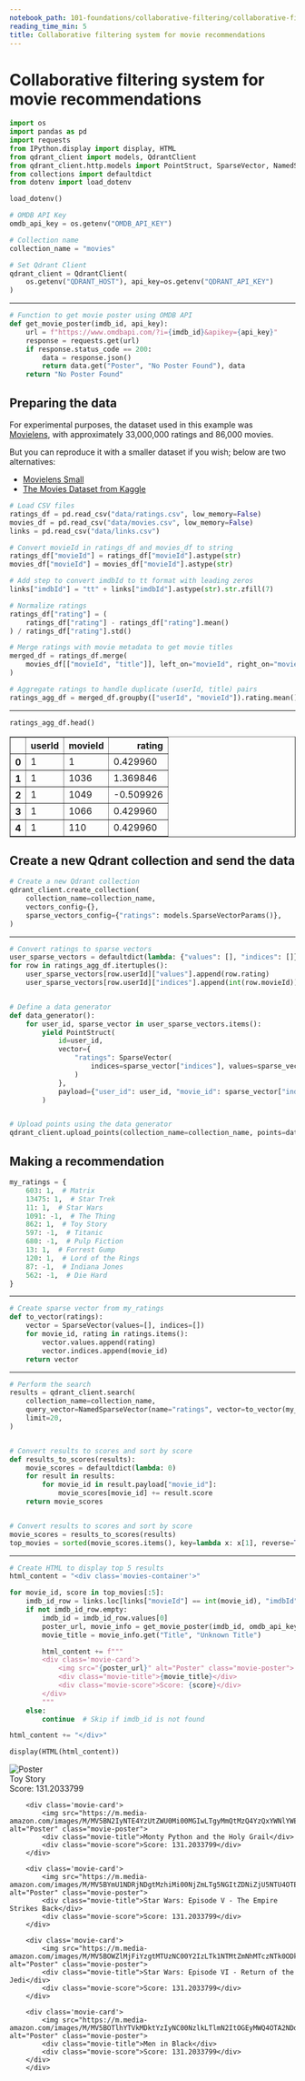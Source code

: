 ```yaml
---
notebook_path: 101-foundations/collaborative-filtering/collaborative-filtering.ipynb
reading_time_min: 5
title: Collaborative filtering system for movie recommendations
---
```


# Collaborative filtering system for movie recommendations

```python
import os
import pandas as pd
import requests
from IPython.display import display, HTML
from qdrant_client import models, QdrantClient
from qdrant_client.http.models import PointStruct, SparseVector, NamedSparseVector
from collections import defaultdict
from dotenv import load_dotenv

load_dotenv()

# OMDB API Key
omdb_api_key = os.getenv("OMDB_API_KEY")

# Collection name
collection_name = "movies"

# Set Qdrant Client
qdrant_client = QdrantClient(
    os.getenv("QDRANT_HOST"), api_key=os.getenv("QDRANT_API_KEY")
)
```

<hr />

```python
# Function to get movie poster using OMDB API
def get_movie_poster(imdb_id, api_key):
    url = f"https://www.omdbapi.com/?i={imdb_id}&apikey={api_key}"
    response = requests.get(url)
    if response.status_code == 200:
        data = response.json()
        return data.get("Poster", "No Poster Found"), data
    return "No Poster Found"
```

## Preparing the data

For experimental purposes, the dataset used in this example was [Movielens](https://files.grouplens.org/datasets/movielens/ml-latest.zip), with approximately 33,000,000 ratings and 86,000 movies.

But you can reproduce it with a smaller dataset if you wish; below are two alternatives:

- [Movielens Small](https://files.grouplens.org/datasets/movielens/ml-latest-small.zip)
- [The Movies Dataset from Kaggle](https://www.kaggle.com/datasets/rounakbanik/the-movies-dataset/)

```python
# Load CSV files
ratings_df = pd.read_csv("data/ratings.csv", low_memory=False)
movies_df = pd.read_csv("data/movies.csv", low_memory=False)
links = pd.read_csv("data/links.csv")

# Convert movieId in ratings_df and movies_df to string
ratings_df["movieId"] = ratings_df["movieId"].astype(str)
movies_df["movieId"] = movies_df["movieId"].astype(str)

# Add step to convert imdbId to tt format with leading zeros
links["imdbId"] = "tt" + links["imdbId"].astype(str).str.zfill(7)

# Normalize ratings
ratings_df["rating"] = (
    ratings_df["rating"] - ratings_df["rating"].mean()
) / ratings_df["rating"].std()

# Merge ratings with movie metadata to get movie titles
merged_df = ratings_df.merge(
    movies_df[["movieId", "title"]], left_on="movieId", right_on="movieId", how="inner"
)

# Aggregate ratings to handle duplicate (userId, title) pairs
ratings_agg_df = merged_df.groupby(["userId", "movieId"]).rating.mean().reset_index()
```

<hr />

```python
ratings_agg_df.head()
```

<div>
<style scoped>
    .dataframe tbody tr th:only-of-type {
        vertical-align: middle;
    }

```
.dataframe tbody tr th {
    vertical-align: top;
}

.dataframe thead th {
    text-align: right;
}
```

</style>
<table border="1" class="dataframe">
  <thead>
    <tr style="text-align: right;">
      <th></th>
      <th>userId</th>
      <th>movieId</th>
      <th>rating</th>
    </tr>
  </thead>
  <tbody>
    <tr>
      <th>0</th>
      <td>1</td>
      <td>1</td>
      <td>0.429960</td>
    </tr>
    <tr>
      <th>1</th>
      <td>1</td>
      <td>1036</td>
      <td>1.369846</td>
    </tr>
    <tr>
      <th>2</th>
      <td>1</td>
      <td>1049</td>
      <td>-0.509926</td>
    </tr>
    <tr>
      <th>3</th>
      <td>1</td>
      <td>1066</td>
      <td>0.429960</td>
    </tr>
    <tr>
      <th>4</th>
      <td>1</td>
      <td>110</td>
      <td>0.429960</td>
    </tr>
  </tbody>
</table>
</div>

## Create a new Qdrant collection and send the data

```python
# Create a new Qdrant collection
qdrant_client.create_collection(
    collection_name=collection_name,
    vectors_config={},
    sparse_vectors_config={"ratings": models.SparseVectorParams()},
)
```

<hr />

```python
# Convert ratings to sparse vectors
user_sparse_vectors = defaultdict(lambda: {"values": [], "indices": []})
for row in ratings_agg_df.itertuples():
    user_sparse_vectors[row.userId]["values"].append(row.rating)
    user_sparse_vectors[row.userId]["indices"].append(int(row.movieId))


# Define a data generator
def data_generator():
    for user_id, sparse_vector in user_sparse_vectors.items():
        yield PointStruct(
            id=user_id,
            vector={
                "ratings": SparseVector(
                    indices=sparse_vector["indices"], values=sparse_vector["values"]
                )
            },
            payload={"user_id": user_id, "movie_id": sparse_vector["indices"]},
        )


# Upload points using the data generator
qdrant_client.upload_points(collection_name=collection_name, points=data_generator())
```

## Making a recommendation

```python
my_ratings = {
    603: 1,  # Matrix
    13475: 1,  # Star Trek
    11: 1,  # Star Wars
    1091: -1,  # The Thing
    862: 1,  # Toy Story
    597: -1,  # Titanic
    680: -1,  # Pulp Fiction
    13: 1,  # Forrest Gump
    120: 1,  # Lord of the Rings
    87: -1,  # Indiana Jones
    562: -1,  # Die Hard
}
```

<hr />

```python
# Create sparse vector from my_ratings
def to_vector(ratings):
    vector = SparseVector(values=[], indices=[])
    for movie_id, rating in ratings.items():
        vector.values.append(rating)
        vector.indices.append(movie_id)
    return vector
```

<hr />

```python
# Perform the search
results = qdrant_client.search(
    collection_name=collection_name,
    query_vector=NamedSparseVector(name="ratings", vector=to_vector(my_ratings)),
    limit=20,
)


# Convert results to scores and sort by score
def results_to_scores(results):
    movie_scores = defaultdict(lambda: 0)
    for result in results:
        for movie_id in result.payload["movie_id"]:
            movie_scores[movie_id] += result.score
    return movie_scores


# Convert results to scores and sort by score
movie_scores = results_to_scores(results)
top_movies = sorted(movie_scores.items(), key=lambda x: x[1], reverse=True)
```

<hr />

```python
# Create HTML to display top 5 results
html_content = "<div class='movies-container'>"

for movie_id, score in top_movies[:5]:
    imdb_id_row = links.loc[links["movieId"] == int(movie_id), "imdbId"]
    if not imdb_id_row.empty:
        imdb_id = imdb_id_row.values[0]
        poster_url, movie_info = get_movie_poster(imdb_id, omdb_api_key)
        movie_title = movie_info.get("Title", "Unknown Title")

        html_content += f"""
        <div class='movie-card'>
            <img src="{poster_url}" alt="Poster" class="movie-poster">
            <div class="movie-title">{movie_title}</div>
            <div class="movie-score">Score: {score}</div>
        </div>
        """
    else:
        continue  # Skip if imdb_id is not found

html_content += "</div>"

display(HTML(html_content))
```

<div class='movies-container'>
        <div class='movie-card'>
            <img src="https://m.media-amazon.com/images/M/MV5BMDU2ZWJlMjktMTRhMy00ZTA5LWEzNDgtYmNmZTEwZTViZWJkXkEyXkFqcGdeQXVyNDQ2OTk4MzI@._V1_SX300.jpg" alt="Poster" class="movie-poster">
            <div class="movie-title">Toy Story</div>
            <div class="movie-score">Score: 131.2033799</div>
        </div>

```
    <div class='movie-card'>
        <img src="https://m.media-amazon.com/images/M/MV5BN2IyNTE4YzUtZWU0Mi00MGIwLTgyMmQtMzQ4YzQxYWNlYWE2XkEyXkFqcGdeQXVyNjU0OTQ0OTY@._V1_SX300.jpg" alt="Poster" class="movie-poster">
        <div class="movie-title">Monty Python and the Holy Grail</div>
        <div class="movie-score">Score: 131.2033799</div>
    </div>

    <div class='movie-card'>
        <img src="https://m.media-amazon.com/images/M/MV5BYmU1NDRjNDgtMzhiMi00NjZmLTg5NGItZDNiZjU5NTU4OTE0XkEyXkFqcGdeQXVyNzkwMjQ5NzM@._V1_SX300.jpg" alt="Poster" class="movie-poster">
        <div class="movie-title">Star Wars: Episode V - The Empire Strikes Back</div>
        <div class="movie-score">Score: 131.2033799</div>
    </div>

    <div class='movie-card'>
        <img src="https://m.media-amazon.com/images/M/MV5BOWZlMjFiYzgtMTUzNC00Y2IzLTk1NTMtZmNhMTczNTk0ODk1XkEyXkFqcGdeQXVyNTAyODkwOQ@@._V1_SX300.jpg" alt="Poster" class="movie-poster">
        <div class="movie-title">Star Wars: Episode VI - Return of the Jedi</div>
        <div class="movie-score">Score: 131.2033799</div>
    </div>

    <div class='movie-card'>
        <img src="https://m.media-amazon.com/images/M/MV5BOTlhYTVkMDktYzIyNC00NzlkLTlmN2ItOGEyMWQ4OTA2NDdmXkEyXkFqcGdeQXVyNTAyODkwOQ@@._V1_SX300.jpg" alt="Poster" class="movie-poster">
        <div class="movie-title">Men in Black</div>
        <div class="movie-score">Score: 131.2033799</div>
    </div>
    </div>
```

```python

```
